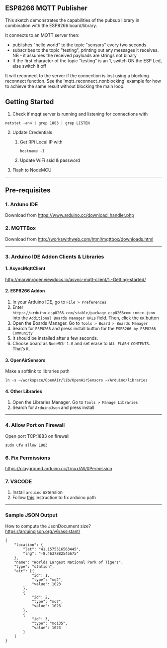## ESP8266 MQTT Publisher

This sketch demonstrates the capabilities of the pubsub library in combination
with the ESP8266 board/library.

It connects to an MQTT server then:

- publishes "hello world" to the topic "sensors" every two seconds
- subscribes to the topic "testing", printing out any messages
  it receives. NB - it assumes the received payloads are strings not binary
- If the first character of the topic "testing" is an 1, switch ON the ESP Led,
  else switch it off

It will reconnect to the server if the connection is lost using a blocking
reconnect function. See the 'mqtt_reconnect_nonblocking' example for how to
achieve the same result without blocking the main loop.

## Getting Started

1. Check if mqqt server is running and listening for connections with

```
netstat -an4 | grep 1883 | grep LISTEN
```

2. Update Credentials

   1. Get RPi Local IP with
      ```
      hostname -I
      ```
   1. Update WiFi ssid & password

3. Flash to NodeMCU

<hr />

## Pre-requisites

### 1. Arduno IDE

Download from https://www.arduino.cc/download_handler.php

### 2. MQTTBox

Download from http://workswithweb.com/html/mqttbox/downloads.html

<hr />

### 3. Arduino IDE Addon Clients & Libraries

#### 1. AsyncMqttClient

http://marvinroger.viewdocs.io/async-mqtt-client/1.-Getting-started/
<!-- 
#### 1. PubSubClient
1. Read the documentation [here](https://pubsubclient.knolleary.net/api.html)
2.  Download latest release from https://github.com/knolleary/pubsubclient/releases/latest
3. Go to `Sketch -> Include Library -> Add .zip library` and chose the downloaded `.zip` file
4. Edit `/home/$USER/Arduino/libaries/pubsubclient-2.7/src/PubSubClient.cpp`

	1. Add under `Line#460`
		```
		// custom
		boolean PubSubClient::publish(const char *topic, const char *payload, unsigned int length)
		{
				return publish(topic, (const uint8_t *)payload, length, false);
		}
		```
5. Edit `/home/$USER/Arduino/libaries/pubsubclient-2.7/src/PubSubClient.h`

	1. Edit `Line#30`
		```
		// custom
		#define MQTT_MAX_PACKET_SIZE 512
		```
	2. Add under `Line#153`
		```
		// custom
		boolean publish(const char *topic, const char *payload, unsigned int length);
		``` -->

#### 2. ESP8266 Addon
1. In your Arduino IDE, go to `File > Preferences`
2. Enter `https://arduino.esp8266.com/stable/package_esp8266com_index.json` into the `Additional Boards Manager URLs` field. Then, click the `OK` button
3. Open the Boards Manager. Go to `Tools > Board > Boards Manager`
4. Search for `ESP8266` and press install button for the `ESP8266 by ESP8266 Community`
5. It should be installed after a few seconds.
6. Choose board as `NodeMCU 1.0` and set erase to `ALL FLASH CONTENTS`. That’s it.

#### 3. OpenAirSensors
Make a softlink to libraries path
```
ln -s ~/workspace/OpenAir/lib/OpenAirSensors ~/Arduino/libraries
```

#### 4. Other Libraries
1. Open the Libraries Manager. Go to `Tools > Manage Libraries`
2. Search for `ArduinoJson` and press install

<hr />

### 4. Allow Port on Firewall

Open port TCP:1883 on firewall

```
sudo ufw allow 1883
```

### 6. Fix Permissions

https://playground.arduino.cc/Linux/All/#Permission

### 7. VSCODE
1. Install `arduino` extension
2. Follow [this](https://github.com/microsoft/vscode-arduino/issues/791#issuecomment-476089760) instruction to fix arduino path

<hr />


### Sample JSON Output

How to compute the JsonDocument size?
https://arduinojson.org/v6/assistant/

```
{
	"location": {
		"lat": "41.1575516563445",
		"lng": "-8.4637882545675"
	},
	"name": "Worlds Largest National Park of Tigers",
	"type": "station",
	"air": [{
			"id": 1,
			"type": "mq2",
			"value": 1023
		},
		{
			"id": 2,
			"type": "mq7",
			"value": 1023
		},
		{
			"id": 3,
			"type": "mq135",
			"value": 1023
		}
	]
}
```